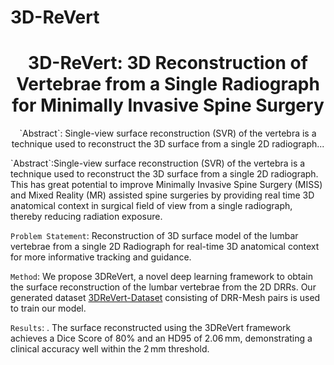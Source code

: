 # 3D-ReVert
<h1 align="center">3D-ReVert: 3D Reconstruction of Vertebrae from a Single Radiograph for Minimally Invasive Spine Surgery
</h1>

<p  align="center">  
 `Abstract`: Single-view surface reconstruction (SVR) of the vertebra is a technique used to reconstruct the 3D surface from a single 2D radiograph...
</p>
`Abstract`:Single-view surface reconstruction (SVR) of the vertebra is a technique used to reconstruct the 3D surface from a single 2D radiograph. This has great potential to improve Minimally Invasive Spine Surgery (MISS) and Mixed Reality (MR) assisted spine surgeries by providing real time 3D anatomical context in surgical field of view from a single radiograph, thereby reducing radiation exposure.


`Problem Statement`: Reconstruction of 3D surface model of the lumbar vertebrae from a single 2D Radiograph for real-time 3D anatomical context for more informative tracking and guidance.

`Method`: We propose 3DReVert, a novel deep learning framework to obtain the surface reconstruction of the lumbar vertebrae from the 2D DRRs. Our generated dataset [3DReVert-Dataset](https://drive.google.com/drive/folders/1YBzQlRE8mZOfmKDpoc9omabz6GCIIJbH?usp=sharing) consisting of DRR-Mesh pairs is used to train our model.

`Results`: . The surface reconstructed using the 3DReVert framework achieves a Dice Score of 80% and an HD95 of 2.06 mm, demonstrating a clinical accuracy well within the 2 mm threshold.
 

